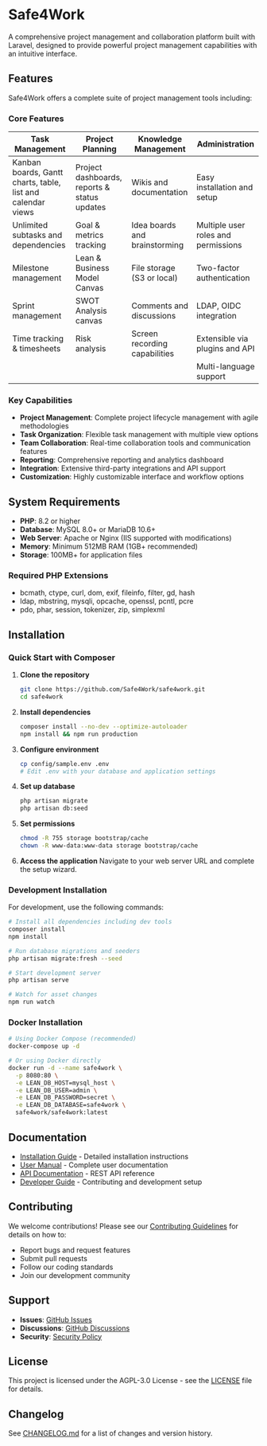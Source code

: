 # Safe4Work

A comprehensive project management and collaboration platform built with Laravel, designed to provide powerful project management capabilities with an intuitive interface.

## Features

Safe4Work offers a complete suite of project management tools including:

### Core Features

| Task Management | Project Planning | Knowledge Management | Administration |
|----------------|------------------|---------------------|----------------|
| Kanban boards, Gantt charts, table, list and calendar views | Project dashboards, reports & status updates | Wikis and documentation | Easy installation and setup |
| Unlimited subtasks and dependencies | Goal & metrics tracking | Idea boards and brainstorming | Multiple user roles and permissions |
| Milestone management | Lean & Business Model Canvas | File storage (S3 or local) | Two-factor authentication |
| Sprint management | SWOT Analysis canvas | Comments and discussions | LDAP, OIDC integration |
| Time tracking & timesheets | Risk analysis | Screen recording capabilities | Extensible via plugins and API |
| | | | Multi-language support |

### Key Capabilities

- **Project Management**: Complete project lifecycle management with agile methodologies
- **Task Organization**: Flexible task management with multiple view options
- **Team Collaboration**: Real-time collaboration tools and communication features
- **Reporting**: Comprehensive reporting and analytics dashboard
- **Integration**: Extensive third-party integrations and API support
- **Customization**: Highly customizable interface and workflow options

## System Requirements

- **PHP**: 8.2 or higher
- **Database**: MySQL 8.0+ or MariaDB 10.6+
- **Web Server**: Apache or Nginx (IIS supported with modifications)
- **Memory**: Minimum 512MB RAM (1GB+ recommended)
- **Storage**: 100MB+ for application files

### Required PHP Extensions

- bcmath, ctype, curl, dom, exif, fileinfo, filter, gd, hash
- ldap, mbstring, mysqli, opcache, openssl, pcntl, pcre
- pdo, phar, session, tokenizer, zip, simplexml

## Installation

### Quick Start with Composer

1. **Clone the repository**
   ```bash
   git clone https://github.com/Safe4Work/safe4work.git
   cd safe4work
   ```

2. **Install dependencies**
   ```bash
   composer install --no-dev --optimize-autoloader
   npm install && npm run production
   ```

3. **Configure environment**
   ```bash
   cp config/sample.env .env
   # Edit .env with your database and application settings
   ```

4. **Set up database**
   ```bash
   php artisan migrate
   php artisan db:seed
   ```

5. **Set permissions**
   ```bash
   chmod -R 755 storage bootstrap/cache
   chown -R www-data:www-data storage bootstrap/cache
   ```

6. **Access the application**
   Navigate to your web server URL and complete the setup wizard.

### Development Installation

For development, use the following commands:

```bash
# Install all dependencies including dev tools
composer install
npm install

# Run database migrations and seeders
php artisan migrate:fresh --seed

# Start development server
php artisan serve

# Watch for asset changes
npm run watch
```

### Docker Installation

```bash
# Using Docker Compose (recommended)
docker-compose up -d

# Or using Docker directly
docker run -d --name safe4work \
  -p 8080:80 \
  -e LEAN_DB_HOST=mysql_host \
  -e LEAN_DB_USER=admin \
  -e LEAN_DB_PASSWORD=secret \
  -e LEAN_DB_DATABASE=safe4work \
  safe4work/safe4work:latest
```

## Documentation

- [Installation Guide](docs/README.md) - Detailed installation instructions
- [User Manual](docs/) - Complete user documentation
- [API Documentation](docs/api/) - REST API reference
- [Developer Guide](docs/development/) - Contributing and development setup

## Contributing

We welcome contributions! Please see our [Contributing Guidelines](CONTRIBUTING.md) for details on how to:

- Report bugs and request features
- Submit pull requests
- Follow our coding standards
- Join our development community

## Support

- **Issues**: [GitHub Issues](https://github.com/Safe4Work/safe4work/issues)
- **Discussions**: [GitHub Discussions](https://github.com/Safe4Work/safe4work/discussions)
- **Security**: [Security Policy](SECURITY.md)

## License

This project is licensed under the AGPL-3.0 License - see the [LICENSE](LICENSE) file for details.

## Changelog

See [CHANGELOG.md](CHANGELOG.md) for a list of changes and version history.
